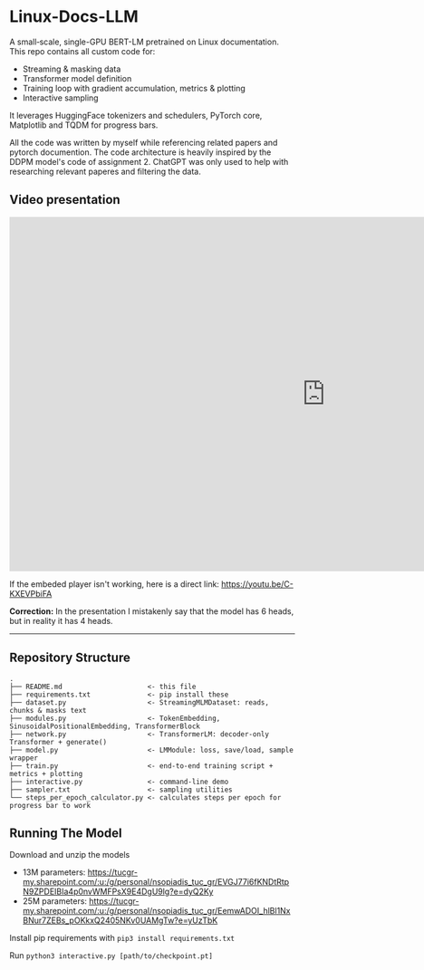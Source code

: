 # Linux-Docs-LLM

A small‐scale, single-GPU BERT-LM pretrained on Linux documentation. This repo contains all custom code for:

- Streaming & masking data  
- Transformer model definition  
- Training loop with gradient accumulation, metrics & plotting  
- Interactive sampling  

It leverages HuggingFace tokenizers and schedulers, PyTorch core, Matplotlib and TQDM for progress bars.

All the code was written by myself while referencing related papers and pytorch documention.
The code architecture is heavily inspired by the DDPM model's code of assignment 2.
ChatGPT was only used to help with researching relevant paperes and filtering the data.

## Video presentation

<iframe width="1113" height="626" src="https://www.youtube.com/embed/C-KXEVPbiFA" title="Linux lm project presentation" frameborder="0" allow="accelerometer; autoplay; clipboard-write; encrypted-media; gyroscope; picture-in-picture; web-share" referrerpolicy="strict-origin-when-cross-origin" allowfullscreen></iframe>

If the embeded player isn't working, here is a direct link: https://youtu.be/C-KXEVPbiFA

**Correction:** In the presentation I mistakenly say that the model has 6 heads, but in reality it has 4 heads.

---

## Repository Structure

```text
.
├── README.md                     <- this file
├── requirements.txt              <- pip install these
├── dataset.py                    <- StreamingMLMDataset: reads, chunks & masks text
├── modules.py                    <- TokenEmbedding, SinusoidalPositionalEmbedding, TransformerBlock
├── network.py                    <- TransformerLM: decoder-only Transformer + generate()
├── model.py                      <- LMModule: loss, save/load, sample wrapper
├── train.py                      <- end-to-end training script + metrics + plotting
├── interactive.py                <- command-line demo
├── sampler.txt                   <- sampling utilities
└── steps_per_epoch_calculator.py <- calculates steps per epoch for progress bar to work
```

## Running The Model

Download and unzip the models

- 13M parameters: https://tucgr-my.sharepoint.com/:u:/g/personal/nsopiadis_tuc_gr/EVGJ77i6fKNDtRtpN9ZPDEIBIa4p0nvWMFPsX9E4DgU9lg?e=dyQ2Ky
- 25M parameters: https://tucgr-my.sharepoint.com/:u:/g/personal/nsopiadis_tuc_gr/EemwADOI_hlBl1NxBNur7ZEBs_pOKkxQ2405NKv0UAMgTw?e=yUzTbK

Install pip requirements with ``pip3 install requirements.txt``

Run ``python3 interactive.py [path/to/checkpoint.pt]``
